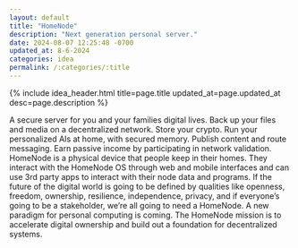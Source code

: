 ```yaml
---
layout: default
title: "HomeNode"
description: "Next generation personal server."
date: 2024-08-07 12:25:48 -0700
updated_at: 8-6-2024
categories: idea
permalink: /:categories/:title
---
```


{% include idea_header.html title=page.title updated_at=page.updated_at desc=page.description %}

A secure server for you and your families digital lives. Back up your files and media on a decentralized network. Store your crypto. Run your personalized AIs at home, with secured memory. Publish content and route messaging. Earn passive income by participating in network validation. HomeNode is a physical device that people keep in their homes. They interact with the HomeNode OS through web and mobile interfaces and can use 3rd party apps to interact with their node data and programs. If the future of the digital world is going to be defined by qualities like openness, freedom, ownership, resilience, independence, privacy, and if everyone’s going to be a stakeholder, we’re all going to need a HomeNode. A new paradigm for personal computing is coming. The HomeNode mission is to accelerate digital ownership and build out a foundation for decentralized systems.
